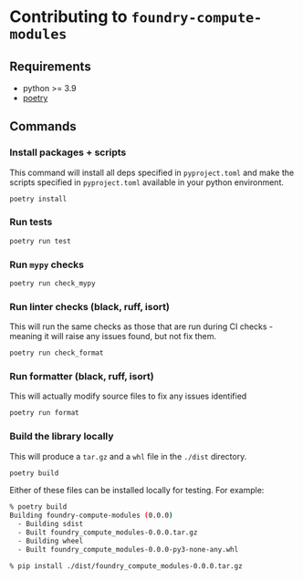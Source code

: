 # Contributing to `foundry-compute-modules`

## Requirements

* python >= 3.9
* [poetry](https://python-poetry.org/docs/)

## Commands

### Install packages + scripts

This command will install all deps specified in `pyproject.toml` and make the scripts specified in `pyproject.toml` available in your python environment.

```sh
poetry install
```

### Run tests
```sh
poetry run test
```

### Run `mypy` checks
```sh
poetry run check_mypy
```

### Run linter checks (black, ruff, isort)
This will run the same checks as those that are run during CI checks - meaning it will raise any issues found, but not fix them.

```sh
poetry run check_format
```

### Run formatter (black, ruff, isort)
This will actually modify source files to fix any issues identified
```sh
poetry run format
```

### Build the library locally
This will produce a `tar.gz` and a `whl` file in the `./dist` directory. 

```sh
poetry build
```

Either of these files can be installed locally for testing. For example:

```sh
% poetry build
Building foundry-compute-modules (0.0.0)
  - Building sdist
  - Built foundry_compute_modules-0.0.0.tar.gz
  - Building wheel
  - Built foundry_compute_modules-0.0.0-py3-none-any.whl

% pip install ./dist/foundry_compute_modules-0.0.0.tar.gz
```